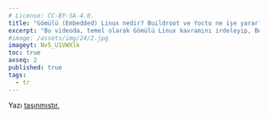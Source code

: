 ```yaml
---
# License: CC-BY-SA-4.0.
title: "Gömülü (Embedded) Linux nedir? Buildroot ve Yocto ne işe yarar? Buildroot Öğreniyoruz - 2"
excerpt: "Bu videoda, temel olarak Gömülü Linux kavramını irdeleyip, Buildroot ve Yocto gibi araçların hangi problemimizi çözdüğünü, ne işe yaradığını kavrayacağız."
#image: /assets/img/24/2.jpg
imageyt: Nv5_U1VWXlk
toc: true
axseq: 2
published: true
tags:
  - tr
---
```


<!-- markdownlint-capture -->
<!-- markdownlint-disable -->
<script type="text/javascript">
    window.location.href = "https://ayazar.dev/buildroot/gomulu-linux-nedir.html";
</script>
<!-- markdownlint-restore -->

Yazı [taşınmıştır.](https://ayazar.dev/buildroot/gomulu-linux-nedir.html)
